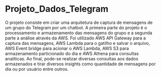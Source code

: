 # Projeto_Dados_Telegram

O projeto consiste em criar uma arquitetura de captura de mensagens de um grupo do Telegram por um chatbot. A primeira parte do projeto é o processamento e armazenamento das mensagens do grupo e a segunda parte a análise através da AWS. Foi utilizado AWS API Gateway para a captura das mensagens, AWS Lambda para o gatilho e salvar o arquivo, AWS Event bridge para acionar o AWS Lambda, AWS S3 para armazenamento particionado do dia e AWS Athena para consultas analíticas. Ao final, pode-se realizar diversas consultas aos dados armazenados e tirar diversos insights como quantidade de mensagens por dia ou por usuário entre outros.
